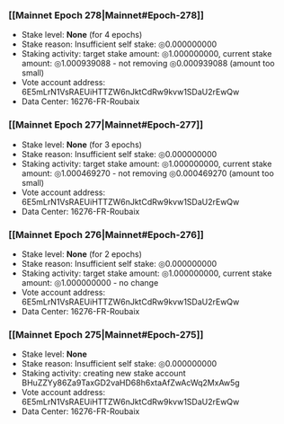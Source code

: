 ### [[Mainnet Epoch 278|Mainnet#Epoch-278]]
* Stake level: **None** (for 4 epochs)
* Stake reason: Insufficient self stake: ◎0.000000000
* Staking activity: target stake amount: ◎1.000000000, current stake amount: ◎1.000939088 - not removing ◎0.000939088 (amount too small)
* Vote account address: 6E5mLrN1VsRAEUiHTTZW6nJktCdRw9kvw1SDaU2rEwQw
* Data Center: 16276-FR-Roubaix
### [[Mainnet Epoch 277|Mainnet#Epoch-277]]
* Stake level: **None** (for 3 epochs)
* Stake reason: Insufficient self stake: ◎0.000000000
* Staking activity: target stake amount: ◎1.000000000, current stake amount: ◎1.000469270 - not removing ◎0.000469270 (amount too small)
* Vote account address: 6E5mLrN1VsRAEUiHTTZW6nJktCdRw9kvw1SDaU2rEwQw
* Data Center: 16276-FR-Roubaix
### [[Mainnet Epoch 276|Mainnet#Epoch-276]]
* Stake level: **None** (for 2 epochs)
* Stake reason: Insufficient self stake: ◎0.000000000
* Staking activity: target stake amount: ◎1.000000000, current stake amount: ◎1.000000000 - no change
* Vote account address: 6E5mLrN1VsRAEUiHTTZW6nJktCdRw9kvw1SDaU2rEwQw
* Data Center: 16276-FR-Roubaix
### [[Mainnet Epoch 275|Mainnet#Epoch-275]]
* Stake level: **None**
* Stake reason: Insufficient self stake: ◎0.000000000
* Staking activity: creating new stake account BHuZZYy86Za9TaxGD2vaHD68h6xtaAfZwAcWq2MxAw5g
* Vote account address: 6E5mLrN1VsRAEUiHTTZW6nJktCdRw9kvw1SDaU2rEwQw
* Data Center: 16276-FR-Roubaix
